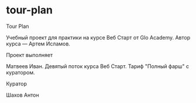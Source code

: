 # tour-plan
Tour Plan

Учебный проект для практики на курсе Веб Старт от Glo Academy. Автор курса — Артем Исламов.





Проект выполняет

Матвеев Иван. Девятый поток курса Веб Старт. Тариф "Полный фарш" с куратором.





Куратор

Шахов Антон